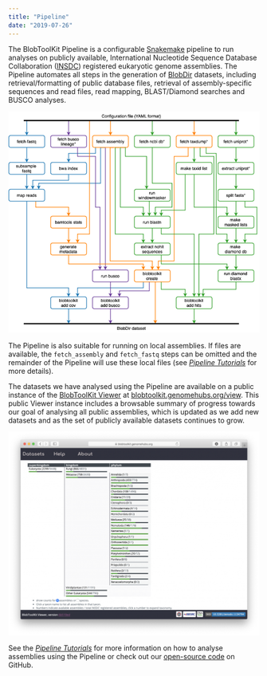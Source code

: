 ```yaml
---
title: "Pipeline"
date: "2019-07-26"
---
```


The BlobToolKit Pipeline is a configurable [Snakemake](https://snakemake.readthedocs.io/en/stable/) pipeline to run analyses on publicly available, International Nucleotide Sequence Database Collaboration ([INSDC](http://www.insdc.org)) registered eukaryotic genome assemblies. The Pipeline automates all steps in the generation of [BlobDir](https://blobtoolkit.genomehubs.org/specification/) datasets, including retrieval/formatting of public database files, retrieval of assembly-specific sequences and read files, read mapping, BLAST/Diamond searches and BUSCO analyses.

![](images/Figure_2-1.png)

The Pipeline is also suitable for running on local assemblies. If files are available, the `fetch_assembly` and `fetch_fastq` steps can be omitted and the remainder of the Pipeline will use these local files (see _[Pipeline Tutorials](https://blobtoolkit.genomehubs.org/pipeline/pipeline-tutorials/)_ for more details).

The datasets we have analysed using the Pipeline are available on a public instance of the [BlobToolKit Viewer](https://blobtoolkit.genomehubs.org/btk-viewer/) at [blobtoolkit.genomehubs.org/view](https://blobtoolkit.genomehubs.org/view). This public Viewer instance includes a browsable summary of progress towards our goal of analysing all public assemblies, which is updated as we add new datasets and as the set of publicly available datasets continues to grow.

![](images/Screenshot-2019-08-08-at-10.33.47-1024x831.png)

See the _[Pipeline Tutorials](https://blobtoolkit.genomehubs.org/pipeline/pipeline-tutorials/)_ for more information on how to analyse assemblies using the Pipeline or check out our [open-source code](https://github.com/blobtoolkit/insdc-pipeline) on GitHub.
